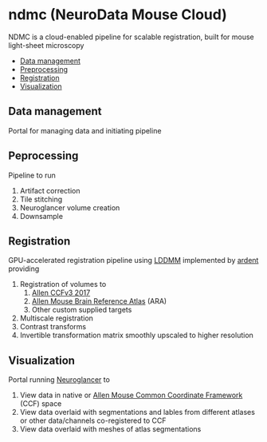 # ndmc (NeuroData Mouse Cloud)

NDMC is a cloud-enabled pipeline for scalable registration, built for mouse light-sheet microscopy

- [Data management](#data)
- [Preprocessing](#peprocessing)
- [Registration](#registration)
- [Visualization](#visualization)

## Data management

Portal for managing data and initiating pipeline

## Peprocessing

Pipeline to run

1. Artifact correction
1. Tile stitching
1. Neuroglancer volume creation
1. Downsample

## Registration

GPU-accelerated registration pipeline using [LDDMM](https://link.springer.com/article/10.1023/B:VISI.0000043755.93987.aa) implemented by [ardent](https://github.com/neurodata/ardent) providing

1. Registration of volumes to
   1. [Allen CCFv3 2017](http://atlas.brain-map.org)
   1. [Allen Mouse Brain Reference Atlas](http://atlas.brain-map.org) (ARA)
   1. Other custom supplied targets
1. Multiscale registration
1. Contrast transforms
1. Invertible transformation matrix smoothly upscaled to higher resolution

## Visualization

Portal running [Neuroglancer](https://github.com/neurodata/neuroglancer) to

1. View data in native or [Allen Mouse Common Coordinate Framework](http://help.brain-map.org/download/attachments/2818169/MouseCCF.pdf) (CCF) space
1. View data overlaid with segmentations and lables from different atlases or other data/channels co-registered to CCF
1. View data overlaid with meshes of atlas segmentations
